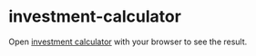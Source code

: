 # investment-calculator

Open [investment calculator](https://investment-calculator-psi.vercel.app/) with your browser to see the result.
